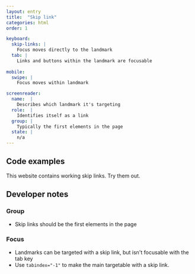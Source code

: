 ```yaml
---
layout: entry
title:  "Skip link"
categories: html
order: 1

keyboard:
  skip-links: |
    Focus moves directly to the landmark
  tab: |
    Links and buttons within the landmark are focusable
      
mobile:
  swipe: |
    Focus moves within landmark

screenreader:
  name:  |
    Describes which landmark it's targeting
  role:  |
    Identifies itself as a link
  group: |
    Typically the first elements in the page
  state: |
    n/a
---
```


## Code examples

This website contains working skip links. Try them out.

## Developer notes

### Group

- Skip links should be the first elements in the page

### Focus

- Landmarks can be targeted with a skip link, but isn't focusable with the tab key
- Use `tabindex="-1"` to make the main targetable with a skip link.



